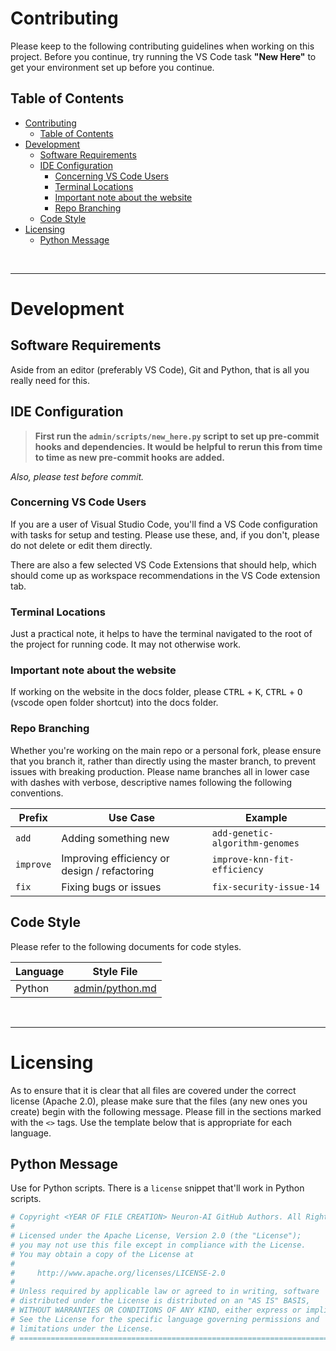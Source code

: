 # Contributing

Please keep to the following contributing guidelines when working on this project.
Before you continue, try running the VS Code task **"New Here"** to get your environment set up before you continue.

## Table of Contents

- [Contributing](#contributing)
	- [Table of Contents](#table-of-contents)
- [Development](#development)
	- [Software Requirements](#software-requirements)
	- [IDE Configuration](#ide-configuration)
		- [Concerning VS Code Users](#concerning-vs-code-users)
		- [Terminal Locations](#terminal-locations)
		- [Important note about the website](#important-note-about-the-website)
		- [Repo Branching](#repo-branching)
	- [Code Style](#code-style)
- [Licensing](#licensing)
	- [Python Message](#python-message)

<br>

---

# Development

## Software Requirements

Aside from an editor (preferably VS Code), Git and Python, that is all you really need for this.

## IDE Configuration

> **First run the `admin/scripts/new_here.py` script to set up pre-commit hooks and dependencies. It would be helpful to rerun this from time to time as new pre-commit hooks are added.** 

*Also, please test before commit.*

### Concerning VS Code Users

If you are a user of Visual Studio Code, you'll find a VS Code configuration with tasks for setup and testing. Please use these, and, if you don't, please do not delete or edit them directly.

There are also a few selected VS Code Extensions that should help, which should come up as workspace recommendations in the VS Code extension tab.

### Terminal Locations

Just a practical note, it helps to have the terminal navigated to the root of the project for running code. It may not otherwise work.

### Important note about the website
If working on the website in the docs folder, please <kbd>CTRL</kbd> + <kbd>K</kbd>, <kbd>CTRL</kbd> + <kbd>O</kbd> (vscode open folder shortcut) into the docs folder.

### Repo Branching
Whether you're working on the main repo or a personal fork, please ensure that you branch it, rather than directly using the master branch, to prevent issues with breaking production. Please name branches all in lower case with dashes with verbose, descriptive names following the following conventions.

| Prefix | Use Case | Example |
| ------ | -------- | ------- |
| `add` | Adding something new | `add-genetic-algorithm-genomes` |
| `improve` | Improving efficiency or design / refactoring | `improve-knn-fit-efficiency` |
| `fix` | Fixing bugs or issues | `fix-security-issue-14` |

## Code Style

Please refer to the following documents for code styles.

| Language | Style File                               |
| -------- | ---------------------------------------- |
| Python   | [admin/python.md](admin/style/python.md) |

<br>

---

# Licensing

As to ensure that it is clear that all files are covered under the correct license (Apache 2.0), please make sure that the files (any new ones you create) begin with the following message. Please fill in the sections marked with the `<>` tags. Use the template below that is appropriate for each language.

## Python Message
Use for Python scripts. There is a `license` snippet that'll work in Python scripts.

```python
# Copyright <YEAR OF FILE CREATION> Neuron-AI GitHub Authors. All Rights Reserved.
#
# Licensed under the Apache License, Version 2.0 (the "License");
# you may not use this file except in compliance with the License.
# You may obtain a copy of the License at
#
#     http://www.apache.org/licenses/LICENSE-2.0
#
# Unless required by applicable law or agreed to in writing, software
# distributed under the License is distributed on an "AS IS" BASIS,
# WITHOUT WARRANTIES OR CONDITIONS OF ANY KIND, either express or implied.
# See the License for the specific language governing permissions and
# limitations under the License.
# ==============================================================================
```